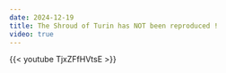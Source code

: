 ```yaml
---
date: 2024-12-19
title: The Shroud of Turin has NOT been reproduced !
video: true
---
```



{{< youtube TjxZFfHVtsE >}}
